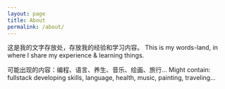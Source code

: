 ```yaml
---
layout: page
title: About
permalink: /about/
---
```


这是我的文字存放处，存放我的经验和学习内容。
This is my words-land, in where I share my experience & learning things.

可能出现的内容：编程、语言、养生、音乐、绘画、旅行...
Might contain: fullstack developing skills, language, health, music, painting, traveling...
